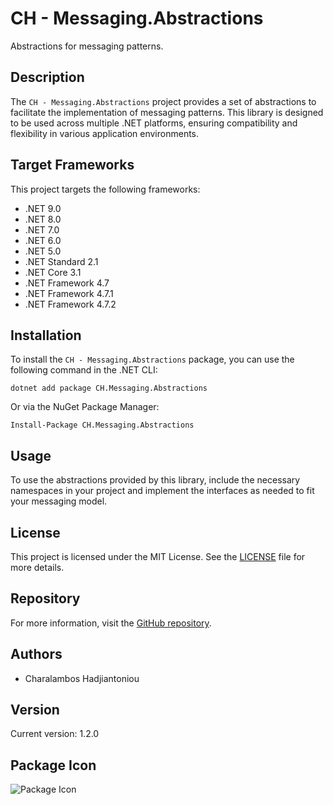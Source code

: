 # CH - Messaging.Abstractions

Abstractions for messaging patterns.

## Description

The `CH - Messaging.Abstractions` project provides a set of abstractions to facilitate the implementation of messaging patterns. This library is designed to be used across multiple .NET platforms, ensuring compatibility and flexibility in various application environments.

## Target Frameworks

This project targets the following frameworks:
- .NET 9.0
- .NET 8.0
- .NET 7.0
- .NET 6.0
- .NET 5.0
- .NET Standard 2.1
- .NET Core 3.1
- .NET Framework 4.7
- .NET Framework 4.7.1
- .NET Framework 4.7.2

## Installation

To install the `CH - Messaging.Abstractions` package, you can use the following command in the .NET CLI:

```
dotnet add package CH.Messaging.Abstractions
```

Or via the NuGet Package Manager:
```
Install-Package CH.Messaging.Abstractions
```

## Usage

To use the abstractions provided by this library, include the necessary namespaces in your project and implement the interfaces as needed to fit your messaging model.

## License

This project is licensed under the MIT License. See the [LICENSE](LICENSE) file for more details.

## Repository

For more information, visit the [GitHub repository](https://github.com/thecodewrapper/CH.Framework).

## Authors

- Charalambos Hadjiantoniou

## Version

Current version: 1.2.0

## Package Icon

![Package Icon](logo-duck.png)